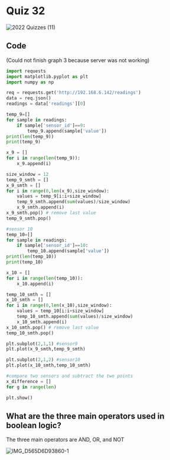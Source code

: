 # Quiz 32

![2022  Quizzes (11)](https://user-images.githubusercontent.com/112055062/211053823-aae3e5fb-7c04-44c9-a53c-f3a5370bd77e.jpg)

## Code 
(Could not finish graph 3 because server was not working)

```.py
import requests
import matplotlib.pyplot as plt
import numpy as np

req = requests.get('http://192.168.6.142/readings')
data = req.json()
readings = data['readings'][0]

temp_9=[]
for sample in readings:
    if sample['sensor_id']==9:
        temp_9.append(sample['value'])
print(len(temp_9))
print(temp_9)

x_9 = []
for i in range(len(temp_9)):
    x_9.append(i)

size_window = 12
temp_9_smth = []
x_9_smth = []
for i in range(0,len(x_9),size_window):
    values = temp_9[i:i+size_window]
    temp_9_smth.append(sum(values)/size_window)
    x_9_smth.append(i)
x_9_smth.pop() # remove last value
temp_9_smth.pop()

#sensor 10
temp_10=[]
for sample in readings:
    if sample['sensor_id']==10:
        temp_10.append(sample['value'])
print(len(temp_10))
print(temp_10)

x_10 = []
for i in range(len(temp_10)):
    x_10.append(i)

temp_10_smth = []
x_10_smth = []
for i in range(0,len(x_10),size_window):
    values = temp_10[i:i+size_window]
    temp_10_smth.append(sum(values)/size_window)
    x_10_smth.append(i)
x_10_smth.pop() # remove last value
temp_10_smth.pop()

plt.subplot(2,1,1) #sensor9
plt.plot(x_9_smth,temp_9_smth)

plt.subplot(2,1,2) #sensor10
plt.plot(x_10_smth,temp_10_smth)

#compare two sensors and subtract the two points
x_difference = []
for g in range(len)

plt.show()
```

## What are the three main operators used in boolean logic?
The three main operators are AND, OR, and NOT

![IMG_D565D6D93860-1](https://user-images.githubusercontent.com/112055062/211055249-4da60b01-f278-47f9-b004-b9255e561eae.jpeg)
